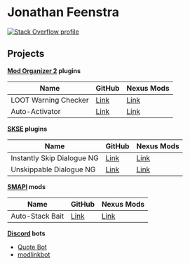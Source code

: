# Jonathan Feenstra

[![Stack Overflow profile](https://stackoverflow.com/users/flair/9504155.png)](https://stackoverflow.com/users/9504155/jonathan-feenstra)

## Projects

**[Mod Organizer 2](https://www.nexusmods.com/skyrimspecialedition/mods/6194) plugins**

|Name                |GitHub                                                                       |Nexus Mods                                     |
|--------------------|-----------------------------------------------------------------------------|-----------------------------------------------|
|LOOT Warning Checker|[Link](https://github.com/JonathanFeenstra/modorganizer-loot-warning-checker)|[Link](https://www.nexusmods.com/site/mods/323)|
|Auto-Activator      |[Link](https://github.com/JonathanFeenstra/modorganizer-auto-activator)      |[Link](https://www.nexusmods.com/site/mods/648)|

**[SKSE](https://www.nexusmods.com/skyrimspecialedition/mods/30379) plugins**

|Name                      |GitHub                                                             |Nexus Mods                                                       |
|--------------------------|-------------------------------------------------------------------|-----------------------------------------------------------------|
|Instantly Skip Dialogue NG|[Link](https://github.com/JonathanFeenstra/InstantlySkipDialogueNG)|[Link](https://www.nexusmods.com/skyrimspecialedition/mods/89163)|
|Unskippable Dialogue NG   |[Link](https://github.com/JonathanFeenstra/UnskippableDialogueNG)  |[Link](https://www.nexusmods.com/skyrimspecialedition/mods/97793)|

**[SMAPI](https://smapi.io/) mods**

|Name           |GitHub                                                    |Nexus Mods                                                |
|---------------|----------------------------------------------------------|----------------------------------------------------------|
|Auto-Stack Bait|[Link](https://github.com/JonathanFeenstra/Auto-StackBait)|[Link](https://www.nexusmods.com/stardewvalley/mods/23423)|

**[Discord](https://discord.com) bots**
* [Quote Bot](https://github.com/Quote-Bot/QuoteBot)
* [modlinkbot](https://github.com/JonathanFeenstra/discord-modlinkbot)